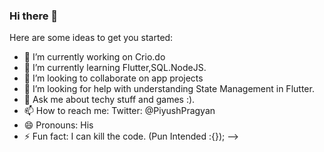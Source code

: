 ### Hi there 👋

Here are some ideas to get you started:

- 🔭 I’m currently working on Crio.do
- 🌱 I’m currently learning Flutter,SQL.NodeJS.
- 👯 I’m looking to collaborate on app projects
- 🤔 I’m looking for help with understanding State Management in Flutter.
- 💬 Ask me about techy stuff and games :).
- 📫 How to reach me: Twitter: @PiyushPragyan
- 😄 Pronouns: His
- ⚡ Fun fact: I can kill the code. (Pun Intended :{});
-->
